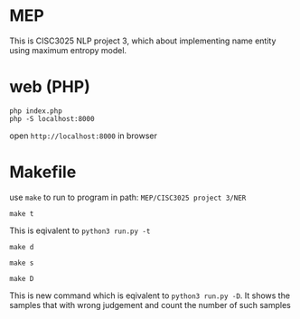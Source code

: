 # MEP

This is CISC3025 NLP project 3, which about implementing name entity using maximum entropy model.

# web (PHP)
```shell
php index.php
php -S localhost:8000
```
open `http://localhost:8000` in browser

# Makefile

use `make` to run to program in path: `MEP/CISC3025 project 3/NER`

```shell
make t
```

This is eqivalent to `python3 run.py -t`

```shell
make d
```

```shell
make s
```

```shell
make D
```

This is new command which is eqivalent to `python3 run.py -D`. It shows the samples that with wrong judgement and count the number of such samples